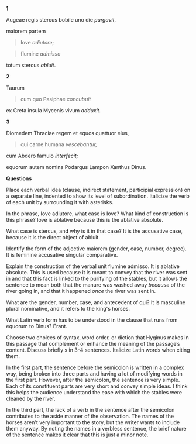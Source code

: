 **1**

Augeae regis stercus bobile uno die *purgavit*,

maiorem partem

> Iove *adiutore*;

> flumine *admisso*

totum stercus *abluit*.

**2**

Taurum

> cum quo Pasiphae *concubuit*

ex Creta insula Mycenis vivum *adduxit.*

**3**

Diomedem Thraciae regem et equos quattuor eius,

> qui carne humana *vescebantur,*

cum Abdero famulo *interfecit;*

equorum autem nomina Podargus Lampon Xanthus Dinus.

**Questions**

Place each verbal idea (clause, indirect statement, participial expression) on a separate line, indented to show its level of subordination. Italicize the verb of each unit by surrounding it with asterisks.

In the phrase, Iove adiutore, what case is Iove? What kind of construction is this phrase? Iove is ablative because this is the ablative absolute.

What case is stercus, and why is it in that case? It is the accusative case, because it is the direct object of abluit.

Identify the form of the adjective maiorem (gender, case, number, degree). It is feminine accusative singular comparative.

Explain the construction of the verbal unit flumine admisso. It is ablative absolute. This is used because it is meant to convey that the river was sent in and that this fact is linked to the purifying of the stables, but it allows the sentence to mean both that the manure was washed away *because* of the river going in, and that it happened *once* the river was sent in.

What are the gender, number, case, and antecedent of qui? It is masculine plural nominative, and it refers to the king's horses.

What Latin verb form has to be understood in the clause that runs from equorum to Dinus? Erant.

Choose two choices of syntax, word order, or diction that Hyginus makes in this passage that complement or enhance the meaning of the passage’s content. Discuss briefly s in 3-4 sentences. Italicize Latin words when citing them.

In the first part, the sentence before the semicolon is written in a complex way, being broken into three parts and having a lot of modifying words in the first part. However, after the semicolon, the sentence is very simple. Each of its constituent parts are very short and convey simple ideas. I think this helps the audience understand the ease with which the stables were cleaned by the river.

In the third part, the lack of a verb in the sentence after the semicolon contributes to the aside manner of the observation. The names of the horses aren't very important to the story, but the writer wants to include them anyway. By noting the names in a verbless sentence, the brief nature of the sentence makes it clear that this is just a minor note.
